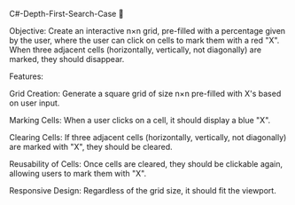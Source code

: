 C#-Depth-First-Search-Case 👾 

Objective: Create an interactive  n×n grid, pre-filled with a percentage given by the user, where the user can click on cells to mark them with a red "X". When three adjacent cells (horizontally, vertically, not diagonally) are marked, they should disappear.

Features:

Grid Creation: Generate a square grid of size n×n pre-filled with X's based on user input.

Marking Cells: When a user clicks on a cell, it should display a blue "X".

Clearing Cells: If three adjacent cells (horizontally, vertically, not diagonally) are marked with "X", they should be cleared.

Reusability of Cells: Once cells are cleared, they should be clickable again, allowing users to mark them with "X".

Responsive Design: Regardless of the grid size, it should fit the viewport.
